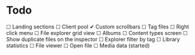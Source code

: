 # Todo

☐ Landing sections
☐ Client pool
✔ Custom scrollbars
☐ Tag files
☐ Right click menu
☐ File explorer grid view
☐ Albums
☐ Content types screen
☐ Show duplicate files on the inspector
☐ Explorer filter by tag
☐ Library statistics
☐ File viewer
☐ Open file
☐ Media data (started)


